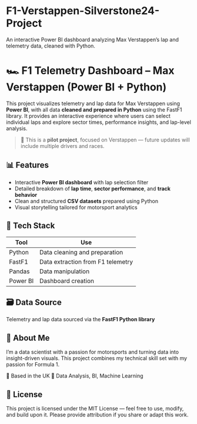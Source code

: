 # F1-Verstappen-Silverstone24-Project
An interactive Power BI dashboard analyzing Max Verstappen’s lap and telemetry data, cleaned with Python.

# 🏎️ F1 Telemetry Dashboard – Max Verstappen (Power BI + Python)
This project visualizes telemetry and lap data for Max Verstappen using **Power BI**, with all data **cleaned and prepared in Python** using the FastF1 library. It provides an interactive experience where users can select individual laps and explore sector times, performance insights, and lap-level analysis.


> 📢 This is a **pilot project**, focused on Verstappen — future updates will include multiple drivers and races.


## 📊 Features

- Interactive **Power BI dashboard** with lap selection filter
- Detailed breakdown of **lap time**, **sector performance**, and **track behavior**
- Clean and structured **CSV datasets** prepared using Python
- Visual storytelling tailored for motorsport analytics


## 🧰 Tech Stack

| Tool        | Use                          |
|-------------|-------------------------------|
| Python      | Data cleaning and preparation |
| FastF1      | Data extraction from F1 telemetry |
| Pandas      | Data manipulation             |
| Power BI    | Dashboard creation            |


## 🗃️ Data Source
Telemetry and lap data sourced via the **FastF1 Python library**


## 🙋 About Me
I’m a data scientist with a passion for motorsports and turning data into insight-driven visuals.
This project combines my technical skill set with my passion for Formula 1.

📍 Based in the UK
🎯 Data Analysis, BI, Machine Learning


## 🧾 License
This project is licensed under the MIT License — feel free to use, modify, and build upon it.
Please provide attribution if you share or adapt this work.






